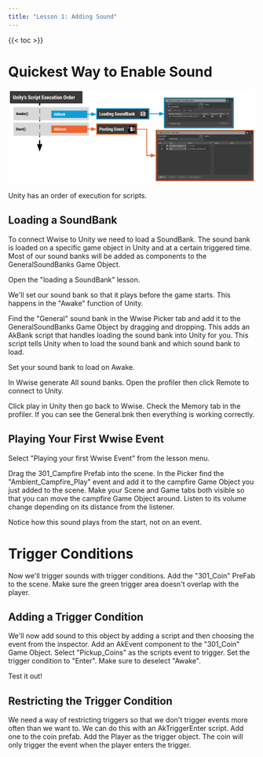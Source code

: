 ```yaml
---
title: "Lesson 1: Adding Sound"
---
```


{{< toc >}}

# Quickest Way to Enable Sound

![](script-execution.png)

Unity has an order of execution for scripts.

## Loading a SoundBank

To connect Wwise to Unity we need to load a SoundBank. The sound bank is loaded on a specific game object in Unity and at a certain triggered time. Most of our sound banks will be added as components to the GeneralSoundBanks Game Object.

Open the "loading a SoundBank" lesson.

We'll set our sound bank so that it plays before the game starts. This happens in the "Awake" function of Unity.

Find the "General" sound bank in the Wwise Picker tab and add it to the GeneralSoundBanks Game Object by dragging and dropping. This adds an AkBank script that handles loading the sound bank into Unity for you. This script tells Unity when to load the sound bank and which sound bank to load.

Set your sound bank to load on Awake.

In Wwise generate All sound banks. Open the profiler then click Remote to connect to Unity.

Click play in Unity then go back to Wwise. Check the Memory tab in the profiler. If you can see the General.bnk then everything is working correctly.

## Playing Your First Wwise Event

Select "Playing your first Wwise Event" from the lesson menu.

Drag the 301_Campfire Prefab into the scene. In the Picker find the "Ambient_Campfire_Play" event and add it to the campfire Game Object you just added to the scene. Make your Scene and Game tabs both visible so that you can move the campfire Game Object around. Listen to its volume change depending on its distance from the listener.

Notice how this sound plays from the start, not on an event.

# Trigger Conditions

Now we'll trigger sounds with trigger conditions. Add the "301_Coin" PreFab to the scene. Make sure the green trigger area doesn't overlap with the player.

## Adding a Trigger Condition

We'll now add sound to this object by adding a script and then choosing the event from the inspector. Add an AkEvent component to the "301_Coin" Game Object. Select "Pickup_Coins" as the scripts event to trigger. Set the trigger condition to "Enter". Make sure to deselect "Awake".

Test it out!

## Restricting the Trigger Condition

We need a way of restricting triggers so that we don't trigger events more often than we want to. We can do this with an AkTriggerEnter script. Add one to the coin prefab. Add the Player as the trigger object. The coin will only trigger the event when the player enters the trigger.
